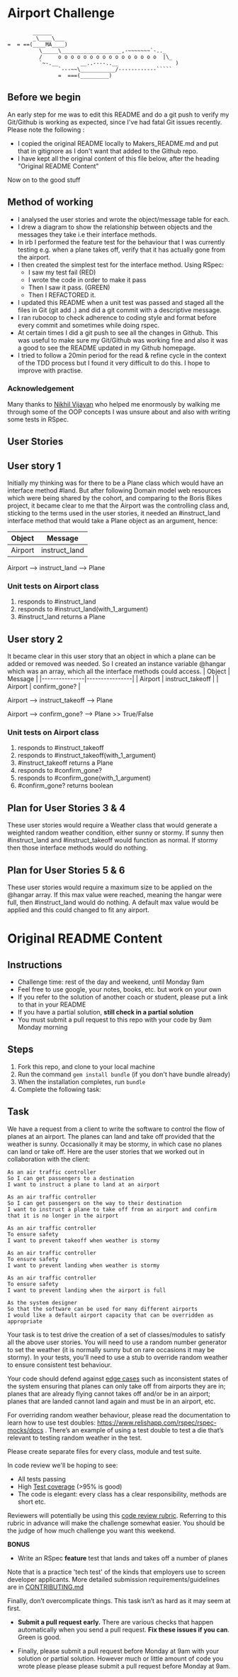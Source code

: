 Airport Challenge
=================

```
        ______
        _\____\___
=  = ==(____MA____)
          \_____\___________________,-~~~~~~~`-.._
          /     o o o o o o o o o o o o o o o o  |\_
          `~-.__       __..----..__                  )
                `---~~\___________/------------`````
                =  ===(_________)

```
Before we begin
---------------

An early step for me was to edit this README and do a git push to verify my Git/Github is working as expected, since I've had fatal Git issues recently. Please note the following : 
- I copied the original README locally to Makers_README.md and put that in gitignore as I don't want that added to the Github repo.
- I have kept all the original content of this file below, after the heading "Original README Content"

Now on to the good stuff

Method of working
-----------------
- I analysed the user stories and wrote the object/message table for each.
- I drew a diagram to show the relationship between objects and the messages they take i.e their interface methods.
- In irb I performed the feature test for the behaviour that I was currently testing e.g. when a plane takes off, verify that it has actually gone from the airport.  
- I then created the simplest test for the interface method. Using RSpec: 
  * I saw my test fail (RED)
   * I wrote the code in order to make it pass
   * Then I saw it pass. (GREEN)
   * Then I REFACTORED it.
- I updated this README when a unit test was passed and staged all the files in Git (git add .) and did a git commit with a descriptive message.
- I ran rubocop to check adherence to coding style and format before every commit and sometimes while doing rspec.
- At certain times I did a git push to see all the changes in Github. This was useful to make sure my Git/Github was working fine and also it was a good to see the README updated in my Github homepage.
- I tried to follow a 20min period for the read & refine cycle in the context of the TDD process but I found it very difficult to do this. I hope to improve with practise.

### Acknowledgement
Many thanks to [Nikhil Vijayan](https://github.com/nkhil) who helped me enormously by walking me through some of the OOP concepts I was unsure about and also with writing some tests in RSpec.

User Stories
------------------------
User story 1
------------
Initially my thinking was for there to be a Plane class which would have an interface method #land. But after following Domain model web resources which were being shared by the cohort, and comparing to the Boris Bikes project, it became clear to me that the Airport was the controlling class and, sticking to the terms used in the user stories, it needed an #instruct_land interface method that would take a Plane object as an argument, hence:

| Object       | Message       |
|---------------|----------------| 
| Airport | instruct_land |

Airport --> instruct_land --> Plane

### Unit tests on Airport class
1. responds to #instruct_land
2. responds to #instruct_land(with_1_argument)
3. #instruct_land returns a Plane

User story 2
------------
It became clear in this user story that an object in which a plane can be added or removed was needed. So I created an instance variable @hangar which was an array, which all the interface methods could access.
| Object       | Message       |
|---------------|----------------| 
| Airport | instruct_takeoff |
| Airport | confirm_gone? |

Airport --> instruct_takeoff --> Plane

Airport --> confirm_gone? --> Plane >> True/False

### Unit tests on Airport class
1. responds to #instruct_takeoff
2. responds to #instruct_takeoff(with_1_argument)
3. #instruct_takeoff returns a Plane
4. responds to #confirm_gone?
5. responds to #confirm_gone(with_1_argument)
6. #confirm_gone? returns boolean

Plan for User Stories 3 & 4
---------------------------
These user stories would require a Weather class that would generate a weighted random weather condition, either sunny or stormy.
If sunny then #instruct_land and #instruct_takeoff would function as normal.
If stormy then those interface methods would do nothing.

Plan for User Stories 5 & 6
---------------------------
These user stories would require a maximum size to be applied on the @hangar array. If this max value were reached, meaning the hangar were full, then #instruct_land would do nothing. A default max value would be applied and this could changed to fit any airport. 


Original README Content
=======================

Instructions
------------

* Challenge time: rest of the day and weekend, until Monday 9am
* Feel free to use google, your notes, books, etc. but work on your own
* If you refer to the solution of another coach or student, please put a link to that in your README
* If you have a partial solution, **still check in a partial solution**
* You must submit a pull request to this repo with your code by 9am Monday morning

Steps
-------

1. Fork this repo, and clone to your local machine
2. Run the command `gem install bundle` (if you don't have bundle already)
3. When the installation completes, run `bundle`
4. Complete the following task:

Task
-----

We have a request from a client to write the software to control the flow of planes at an airport. The planes can land and take off provided that the weather is sunny. Occasionally it may be stormy, in which case no planes can land or take off.  Here are the user stories that we worked out in collaboration with the client:

```
As an air traffic controller 
So I can get passengers to a destination 
I want to instruct a plane to land at an airport

As an air traffic controller 
So I can get passengers on the way to their destination 
I want to instruct a plane to take off from an airport and confirm that it is no longer in the airport

As an air traffic controller 
To ensure safety 
I want to prevent takeoff when weather is stormy 

As an air traffic controller 
To ensure safety 
I want to prevent landing when weather is stormy 

As an air traffic controller 
To ensure safety 
I want to prevent landing when the airport is full 

As the system designer
So that the software can be used for many different airports
I would like a default airport capacity that can be overridden as appropriate
```

Your task is to test drive the creation of a set of classes/modules to satisfy all the above user stories. You will need to use a random number generator to set the weather (it is normally sunny but on rare occasions it may be stormy). In your tests, you'll need to use a stub to override random weather to ensure consistent test behaviour.

Your code should defend against [edge cases](http://programmers.stackexchange.com/questions/125587/what-are-the-difference-between-an-edge-case-a-corner-case-a-base-case-and-a-b) such as inconsistent states of the system ensuring that planes can only take off from airports they are in; planes that are already flying cannot takes off and/or be in an airport; planes that are landed cannot land again and must be in an airport, etc.

For overriding random weather behaviour, please read the documentation to learn how to use test doubles: https://www.relishapp.com/rspec/rspec-mocks/docs . There’s an example of using a test double to test a die that’s relevant to testing random weather in the test.

Please create separate files for every class, module and test suite.

In code review we'll be hoping to see:

* All tests passing
* High [Test coverage](https://github.com/makersacademy/course/blob/master/pills/test_coverage.md) (>95% is good)
* The code is elegant: every class has a clear responsibility, methods are short etc. 

Reviewers will potentially be using this [code review rubric](docs/review.md).  Referring to this rubric in advance will make the challenge somewhat easier.  You should be the judge of how much challenge you want this weekend.

**BONUS**

* Write an RSpec **feature** test that lands and takes off a number of planes

Note that is a practice 'tech test' of the kinds that employers use to screen developer applicants.  More detailed submission requirements/guidelines are in [CONTRIBUTING.md](CONTRIBUTING.md)

Finally, don’t overcomplicate things. This task isn’t as hard as it may seem at first.

* **Submit a pull request early.**  There are various checks that happen automatically when you send a pull request.  **Fix these issues if you can**.  Green is good.

* Finally, please submit a pull request before Monday at 9am with your solution or partial solution.  However much or little amount of code you wrote please please please submit a pull request before Monday at 9am.
